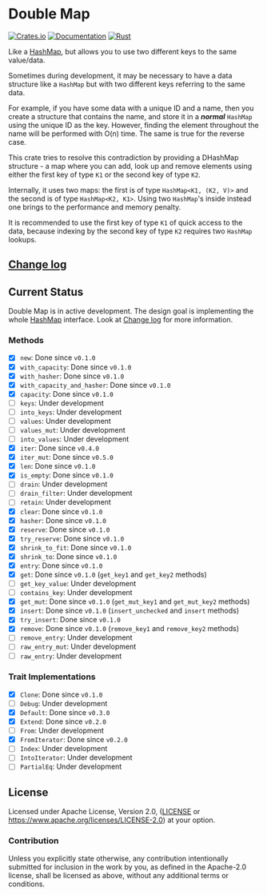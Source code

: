 Double Map
==========

[![Crates.io](https://img.shields.io/crates/v/double-map.svg)](https://crates.io/crates/double-map)
[![Documentation](https://img.shields.io/docsrs/double-map/latest)](https://docs.rs/double-map)
[![Rust](https://img.shields.io/badge/rust-1.56.1%2B-blue.svg?maxAge=3600)](https://github.com/JustForFun88/double-map)

Like a [HashMap], but allows you to use two different keys to the same value/data.

Sometimes during development, it may be necessary to have a data structure like
a `HashMap` but with two different keys referring to the same data.

For example, if you have some data with a unique ID and a name, then you create
a structure that contains the name, and store it in a ***normal*** `HashMap` using
the unique ID as the key. However, finding the element throughout the name will be
performed with O(n) time. The same is true for the reverse case.

This crate tries to resolve this contradiction by providing a DHashMap structure -
a map where you can add, look up and remove elements using either the first key
of type `K1` or the second key of type `K2`.

Internally, it uses two maps: the first is of type `HashMap<K1, (K2, V)>` and
the second is of type `HashMap<K2, K1>`. Using two `HashMap`'s inside instead
one brings to the performance and memory penalty.

It is recommended to use the first key of type `K1` of quick access to the data,
because indexing by the second key of type `K2` requires two `HashMap` lookups.

## [Change log](CHANGELOG.md)

## Current Status

Double Map is in active development. The design goal is implementing the whole [HashMap]
interface. Look at [Change log](CHANGELOG.md) for more information. 

### Methods

- [x] `new`: Done since `v0.1.0` 
- [x] `with_capacity`: Done since `v0.1.0` 
- [x] `with_hasher`: Done since `v0.1.0` 
- [x] `with_capacity_and_hasher`: Done since `v0.1.0` 
- [x] `capacity`: Done since `v0.1.0` 
- [ ] `keys`: Under development 
- [ ] `into_keys`: Under development 
- [ ] `values`: Under development 
- [ ] `values_mut`: Under development 
- [ ] `into_values`: Under development 
- [x] `iter`: Done since `v0.4.0`
- [x] `iter_mut`: Done since `v0.5.0`
- [x] `len`: Done since `v0.1.0` 
- [x] `is_empty`: Done since `v0.1.0` 
- [ ] `drain`: Under development 
- [ ] `drain_filter`: Under development 
- [ ] `retain`: Under development 
- [x] `clear`: Done since `v0.1.0` 
- [x] `hasher`: Done since `v0.1.0` 
- [x] `reserve`: Done since `v0.1.0` 
- [x] `try_reserve`: Done since `v0.1.0` 
- [x] `shrink_to_fit`: Done since `v0.1.0` 
- [x] `shrink_to`: Done since `v0.1.0` 
- [x] `entry`: Done since `v0.1.0` 
- [x] `get`: Done since `v0.1.0` (`get_key1` and `get_key2` methods) 
- [ ] `get_key_value`: Under development 
- [ ] `contains_key`: Under development 
- [x] `get_mut`: Done since `v0.1.0` (`get_mut_key1` and `get_mut_key2` methods) 
- [x] `insert`: Done since `v0.1.0` (`insert_unchecked` and `insert` methods) 
- [x] `try_insert`: Done since `v0.1.0` 
- [x] `remove`: Done since `v0.1.0` (`remove_key1` and `remove_key2` methods) 
- [ ] `remove_entry`: Under development 
- [ ] `raw_entry_mut`: Under development 
- [ ] `raw_entry`: Under development 
 
### Trait Implementations
- [x] `Clone`: Done since `v0.1.0`
- [ ] `Debug`: Under development
- [x] `Default`: Done since `v0.3.0`
- [x] `Extend`: Done since `v0.2.0`
- [ ] `From`: Under development
- [x] `FromIterator`: Done since `v0.2.0`
- [ ] `Index`: Under development
- [ ] `IntoIterator`: Under development
- [ ] `PartialEq`: Under development

## License

Licensed under Apache License, Version 2.0, ([LICENSE](LICENSE) or https://www.apache.org/licenses/LICENSE-2.0)
at your option.

### Contribution

Unless you explicitly state otherwise, any contribution intentionally submitted
for inclusion in the work by you, as defined in the Apache-2.0 license, shall be licensed as above, without any
additional terms or conditions.

[HashMap]: https://doc.rust-lang.org/std/collections/struct.HashMap.html